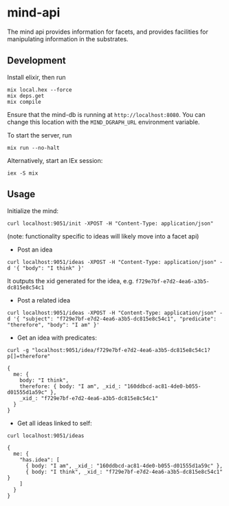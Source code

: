 # mind-api
The mind api provides information for facets, and provides facilities for manipulating information in the substrates.

## Development

Install elixir, then run
```
mix local.hex --force
mix deps.get
mix compile
```

Ensure that the mind-db is running at ```http://localhost:8080```. 
You can change this location with the ```MIND_DGRAPH_URL``` environment variable.

To start the server, run
```
mix run --no-halt
```

Alternatively, start an IEx session:
```
iex -S mix
```

## Usage

Initialize the mind:
```
curl localhost:9051/init -XPOST -H "Content-Type: application/json"
```

(note: functionality specific to ideas will likely move into a facet api)

* Post an idea
```
curl localhost:9051/ideas -XPOST -H "Content-Type: application/json" -d '{ "body": "I think" }'
```
It outputs the xid generated for the idea, e.g. ```f729e7bf-e7d2-4ea6-a3b5-dc815e8c54c1```

* Post a related idea
```
curl localhost:9051/ideas -XPOST -H "Content-Type: application/json" -d '{ "subject": "f729e7bf-e7d2-4ea6-a3b5-dc815e8c54c1", "predicate": "therefore", "body": "I am" }'
```

* Get an idea with predicates:
```
curl -g "localhost:9051/idea/f729e7bf-e7d2-4ea6-a3b5-dc815e8c54c1?p[]=therefore"
```
```
{
  me: {
    body: "I think",
    therefore: { body: "I am", _xid_: "160ddbcd-ac81-4de0-b055-d01555d1a59c" },
    _xid_: "f729e7bf-e7d2-4ea6-a3b5-dc815e8c54c1"
  }
}
```

* Get all ideas linked to self:
```
curl localhost:9051/ideas
```
```
{
  me: {
    "has.idea": [
      { body: "I am", _xid_: "160ddbcd-ac81-4de0-b055-d01555d1a59c" },
      { body: "I think", _xid_: "f729e7bf-e7d2-4ea6-a3b5-dc815e8c54c1" }
    ]
  }
}
```
